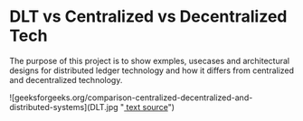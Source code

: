 # DLT vs Centralized vs Decentralized Tech

The purpose of this project is to show exmples, usecases and architectural designs for distributed ledger technology and how it differs from centralized and decentralized technology.

![geeksforgeeks.org/comparison-centralized-decentralized-and-distributed-systems](DLT.jpg "<a href="geeksforgeeks.org/comparison-centralized-decentralized-and-distributed-systems"> text source</a>")
